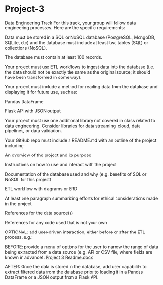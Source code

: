 # Project-3

Data Engineering Track
For this track, your group will follow data engineering processes. Here are the specific requirements:

Data must be stored in a SQL or NoSQL database (PostgreSQL, MongoDB, SQLite, etc) and the database must include at least two tables (SQL) or collections (NoSQL).

The database must contain at least 100 records.

Your project must use ETL workflows to ingest data into the database (i.e. the data should not be exactly the same as the original source; it should have been transformed in some way).

Your project must include a method for reading data from the database and displaying it for future use, such as:

Pandas DataFrame

Flask API with JSON output

Your project must use one additional library not covered in class related to data engineering. Consider libraries for data streaming, cloud, data pipelines, or data validation.

Your GitHub repo must include a README.md with an outline of the project including:

An overview of the project and its purpose

Instructions on how to use and interact with the project

Documentation of the database used and why (e.g. benefits of SQL or NoSQL for this project)

ETL workflow with diagrams or ERD

At least one paragraph summarizing efforts for ethical considerations made in the project

References for the data source(s)

References for any code used that is not your own

OPTIONAL: add user-driven interaction, either before or after the ETL process. e.g.:

BEFORE: provide a menu of options for the user to narrow the range of data being extracted from a data source (e.g. API or CSV file, where fields are known in advance).
[Project 3 Readme.docx](https://github.com/Matendy12/Project-3/files/14407596/Project.3.Readme.docx)

AFTER: Once the data is stored in the database, add user capability to extract filtered data from the database prior to loading it in a Pandas DataFrame or a JSON output from a Flask API.
